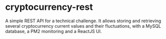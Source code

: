# cryptocurrency-rest
A simple REST API for a technical challenge. It allows storing and retrieving several cryptocurrency current values and their fluctuations, with a MySQL database, a PM2 monitoring and a ReactJS UI.
